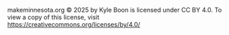 makeminnesota.org © 2025 by Kyle Boon is licensed under CC BY 4.0. To view a copy of this license, visit https://creativecommons.org/licenses/by/4.0/